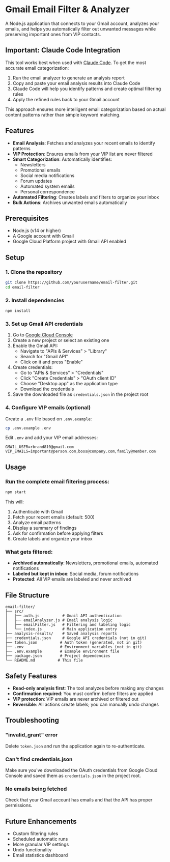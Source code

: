 # Gmail Email Filter & Analyzer

A Node.js application that connects to your Gmail account, analyzes your emails, and helps you automatically filter out unwanted messages while preserving important ones from VIP contacts.

## Important: Claude Code Integration

This tool works best when used with [Claude Code](https://github.com/anthropics/claude-code). To get the most accurate email categorization:

1. Run the email analyzer to generate an analysis report
2. Copy and paste your email analysis results into Claude Code
3. Claude Code will help you identify patterns and create optimal filtering rules
4. Apply the refined rules back to your Gmail account

This approach ensures more intelligent email categorization based on actual content patterns rather than simple keyword matching.

## Features

- **Email Analysis**: Fetches and analyzes your recent emails to identify patterns
- **VIP Protection**: Ensures emails from your VIP list are never filtered
- **Smart Categorization**: Automatically identifies:
  - Newsletters
  - Promotional emails
  - Social media notifications
  - Forum updates
  - Automated system emails
  - Personal correspondence
- **Automated Filtering**: Creates labels and filters to organize your inbox
- **Bulk Actions**: Archives unwanted emails automatically

## Prerequisites

- Node.js (v14 or higher)
- A Google account with Gmail
- Google Cloud Platform project with Gmail API enabled

## Setup

### 1. Clone the repository
```bash
git clone https://github.com/yourusername/email-filter.git
cd email-filter
```

### 2. Install dependencies
```bash
npm install
```

### 3. Set up Gmail API credentials

1. Go to [Google Cloud Console](https://console.cloud.google.com/)
2. Create a new project or select an existing one
3. Enable the Gmail API:
   - Navigate to "APIs & Services" > "Library"
   - Search for "Gmail API"
   - Click on it and press "Enable"
4. Create credentials:
   - Go to "APIs & Services" > "Credentials"
   - Click "Create Credentials" > "OAuth client ID"
   - Choose "Desktop app" as the application type
   - Download the credentials
5. Save the downloaded file as `credentials.json` in the project root

### 4. Configure VIP emails (optional)

Create a `.env` file based on `.env.example`:
```bash
cp .env.example .env
```

Edit `.env` and add your VIP email addresses:
```
GMAIL_USER=rbrand810@gmail.com
VIP_EMAILS=important@person.com,boss@company.com,family@member.com
```

## Usage

### Run the complete email filtering process:
```bash
npm start
```

This will:
1. Authenticate with Gmail
2. Fetch your recent emails (default: 500)
3. Analyze email patterns
4. Display a summary of findings
5. Ask for confirmation before applying filters
6. Create labels and organize your inbox

### What gets filtered:

- **Archived automatically**: Newsletters, promotional emails, automated notifications
- **Labeled but kept in inbox**: Social media, forum notifications
- **Protected**: All VIP emails are labeled and never archived

## File Structure

```
email-filter/
├── src/
│   ├── auth.js          # Gmail API authentication
│   ├── emailAnalyzer.js # Email analysis logic
│   ├── emailFilter.js   # Filtering and labeling logic
│   └── index.js         # Main application entry
├── analysis-results/    # Saved analysis reports
├── credentials.json     # Google API credentials (not in git)
├── token.json          # Auth token (generated, not in git)
├── .env                # Environment variables (not in git)
├── .env.example        # Example environment file
├── package.json        # Project dependencies
└── README.md          # This file
```

## Safety Features

- **Read-only analysis first**: The tool analyzes before making any changes
- **Confirmation required**: You must confirm before filters are applied
- **VIP protection**: VIP emails are never archived or filtered out
- **Reversible**: All actions create labels; you can manually undo changes

## Troubleshooting

### "invalid_grant" error
Delete `token.json` and run the application again to re-authenticate.

### Can't find credentials.json
Make sure you've downloaded the OAuth credentials from Google Cloud Console and saved them as `credentials.json` in the project root.

### No emails being fetched
Check that your Gmail account has emails and that the API has proper permissions.

## Future Enhancements

- Custom filtering rules
- Scheduled automatic runs
- More granular VIP settings
- Undo functionality
- Email statistics dashboard